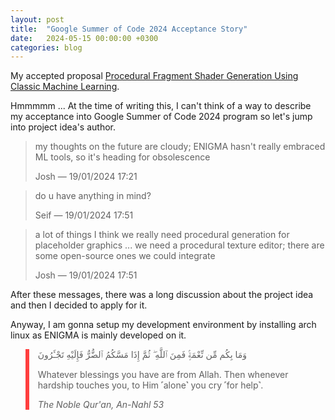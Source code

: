 ```yaml
---
layout: post
title:  "Google Summer of Code 2024 Acceptance Story"
date:   2024-05-15 00:00:00 +0300
categories: blog
---
```

My accepted proposal [Procedural Fragment Shader Generation Using Classic Machine Learning](/gsoc24-blog/assets/procedural-fragment-shader-generation-using-classic-machine-learning-GSoC-2024-proposal.pdf).

Hmmmmm ... At the time of writing this, I can't think of a way to describe my acceptance into Google Summer of Code 2024 program so let's jump into project idea's author.

> my thoughts on the future are cloudy; ENIGMA hasn't really embraced ML tools, so it's heading for obsolescence
>
> Josh — 19/01/2024 17:21

> do u have anything in mind?
>
> Seif — 19/01/2024 17:51

> a lot of things
> I think we really need procedural generation for placeholder graphics
> ...
> we need a procedural texture editor; there are some open-source ones we could integrate
> 
> Josh — 19/01/2024 17:51

After these messages, there was a long discussion about the project idea and then I decided to apply for it.

Anyway, I am gonna setup my development environment by installing arch linux as ENIGMA is mainly developed on it.

<blockquote style="border-left: 6px solid #ff3e3e;">
    <p>
        وَمَا بِكُم مِّن نِّعْمَةٍۢ فَمِنَ ٱللَّهِ ۖ ثُمَّ إِذَا مَسَّكُمُ ٱلضُّرُّ فَإِلَيْهِ
        تَجْـَٔرُونَ
    </p>
    <p>
        Whatever blessings you have are from Allah. Then whenever hardship touches you, to Him
        ˹alone˺
        you cry ˹for help˺.
    </p>
    <cite>The Noble Qur'an, An-Nahl 53</cite>
</blockquote>
